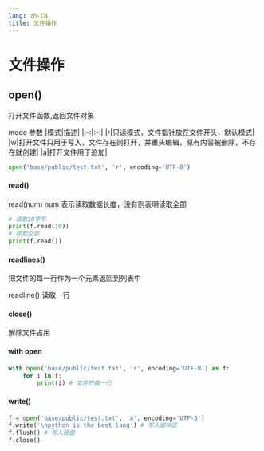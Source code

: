 ```yaml
---
lang: zh-CN
title: 文件操作
---
```


# 文件操作

## open()

打开文件函数,返回文件对象

mode 参数
|模式|描述|
|:-:|:-:|
|r|只读模式，文件指针放在文件开头，默认模式|
|w|打开文件只用于写入，文件存在则打开，并重头编辑，原有内容被删除，不存在就创建|
|a|打开文件用于追加|

```py
open('base/public/test.txt', 'r', encoding='UTF-8')
```

#### read()

read(num) num 表示读取数据长度，没有则表明读取全部

```py
# 读取10字节
print(f.read(10))
# 读取全部
print(f.read())
```

#### readlines()

把文件的每一行作为一个元素返回到列表中

readline() 读取一行

#### close()

解除文件占用

#### with open

```py
with open('base/public/test.txt', 'r', encoding='UTF-8') as f:
    for i in f:
        print(i) # 文件的每一行
```

#### write()

```py
f = open('base/public/test.txt', 'a', encoding='UTF-8')
f.write('\npython is the best lang') # 写入缓冲区
f.flush() # 写入硬盘
f.close()
```

